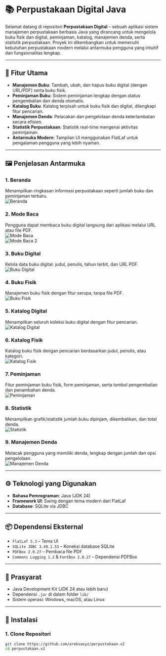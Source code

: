 # 📚 Perpustakaan Digital Java

Selamat datang di repositori **Perpustakaan Digital** – sebuah aplikasi sistem manajemen perpustakaan berbasis Java yang dirancang untuk mengelola buku fisik dan digital, peminjaman, katalog, manajemen denda, serta statistik perpustakaan. Proyek ini dikembangkan untuk memenuhi kebutuhan perpustakaan modern melalui antarmuka pengguna yang intuitif dan fungsionalitas lengkap.

---

## 🎯 Fitur Utama

- **Manajemen Buku**: Tambah, ubah, dan hapus buku digital (dengan URL/PDF) serta buku fisik.
- **Peminjaman Buku**: Sistem peminjaman lengkap dengan status pengembalian dan denda otomatis.
- **Katalog Buku**: Katalog terpisah untuk buku fisik dan digital, dilengkapi fitur pencarian.
- **Manajemen Denda**: Pelacakan dan pengelolaan denda keterlambatan secara efisien.
- **Statistik Perpustakaan**: Statistik real-time mengenai aktivitas peminjaman.
- **Antarmuka Modern**: Tampilan UI menggunakan FlatLaf untuk pengalaman pengguna yang lebih nyaman.

---

## 🖼️ Penjelasan Antarmuka

### 1. Beranda
Menampilkan ringkasan informasi perpustakaan seperti jumlah buku dan peminjaman terbaru.  
![Beranda](https://github.com/areksaxyz/perpustakaan.v2/blob/main/foto/beranda.png?raw=true)

### 2. Mode Baca
Pengguna dapat membaca buku digital langsung dari aplikasi melalui URL atau file PDF.  
![Mode Baca](https://github.com/areksaxyz/perpustakaan.v2/blob/main/foto/modebaca.png?raw=true)  
![Mode Baca 2](https://github.com/areksaxyz/perpustakaan.v2/blob/main/foto/modebaca2.png?raw=true)

### 3. Buku Digital
Kelola data buku digital: judul, penulis, tahun terbit, dan URL PDF.  
![Buku Digital](https://github.com/areksaxyz/perpustakaan.v2/blob/main/foto/BukuDigital.png?raw=true)

### 4. Buku Fisik
Manajemen buku fisik dengan fitur serupa, tanpa file PDF.  
![Buku Fisik](https://github.com/areksaxyz/perpustakaan.v2/blob/main/foto/bukufisik.png?raw=true)

### 5. Katalog Digital
Menampilkan seluruh koleksi buku digital dengan fitur pencarian.  
![Katalog Digital](https://github.com/areksaxyz/perpustakaan.v2/blob/main/foto/katalog.png?raw=true)

### 6. Katalog Fisik
Katalog buku fisik dengan pencarian berdasarkan judul, penulis, atau kategori.  
![Katalog Fisik](https://github.com/areksaxyz/perpustakaan.v2/blob/main/foto/katalogfisik.png?raw=true)

### 7. Peminjaman
Fitur peminjaman buku fisik, form peminjaman, serta tombol pengembalian dan penambahan denda.  
![Peminjaman](https://github.com/areksaxyz/perpustakaan.v2/blob/main/foto/peminjaman.png?raw=true)

### 8. Statistik
Menampilkan grafik/statistik jumlah buku dipinjam, dikembalikan, dan total denda.  
![Statistik](https://github.com/areksaxyz/perpustakaan.v2/blob/main/foto/riwayat.png?raw=true)

### 9. Manajemen Denda
Melacak pengguna yang memiliki denda, lengkap dengan jumlah dan opsi pengelolaan.  
![Manajemen Denda](https://github.com/areksaxyz/perpustakaan.v2/blob/main/foto/manajemendenda.png?raw=true)

---

## ⚙️ Teknologi yang Digunakan

- **Bahasa Pemrograman**: Java (JDK 24)
- **Framework UI**: Swing dengan tema modern dari FlatLaf
- **Database**: SQLite via JDBC

---

## 📦 Dependensi Eksternal

- `FlatLaf 3.3` – Tema UI  
- `SQLite JDBC 3.49.1.53` – Koneksi database SQLite  
- `PDFBox 2.0.27` – Pembaca file PDF  
- `Commons Logging 1.2` & `FontBox 2.0.27` – Dependensi PDFBox

---

## 🔧 Prasyarat

- Java Development Kit (JDK 24 atau lebih baru)
- Dependensi `.jar` di dalam folder `lib/`
- Sistem operasi: Windows, macOS, atau Linux

---

## 🚀 Instalasi

### 1. Clone Repositori

```bash
git clone https://github.com/areksaxyz/perpustakaan.v2
cd perpustakaan.v2

